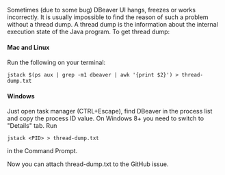 Sometimes (due to some bug) DBeaver UI hangs, freezes or works incorrectly. It is usually impossible to find the reason of such a problem without a thread dump. A thread dump is the information about the internal execution state of the Java program. To get thread dump:

#### Mac and Linux
Run the following on your terminal:
```
jstack $(ps aux | grep -m1 dbeaver | awk '{print $2}') > thread-dump.txt
```
#### Windows
Just open task manager (CTRL+Escape), find DBeaver in the process list and copy the process ID value. On Windows 8+ you need to switch to "Details" tab.
Run
```
jstack <PID> > thread-dump.txt
```
in the Command Prompt.

Now you can attach thread-dump.txt to the GitHub issue.
